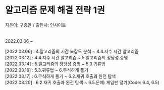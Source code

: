 # **알고리즘 문제 해결 전략 1권**  
지은이: 구종만 / 출판사: 인사이트
<br/><br/><br/>
2022.03.06 ~

[2022.03.06] : 4.알고리즘의 시간 복잡도 분석 ~ 4.4.지수 시간 알고리즘  
[2022.03.12] : 4.4.지수 시간 알고리즘 ~ 5.알고리즘의 정당성 증명  
[2022.03.14] : 5.알고리즘의 정당성 증명 ~ 5.3.귀류법  
[2022.03.16] : 5.3.귀류법 ~ 6.무식하게 풀기  
[2022.03.17] : 6.무식하게 풀기 ~ 6.2.재귀 호출과 완전 탐색  
[2022.03.20] : 6.2.재귀 호출과 완전 탐색 ~ 6.5.문제: 게임판 덮기(Code: 6.4, 6.5)  
